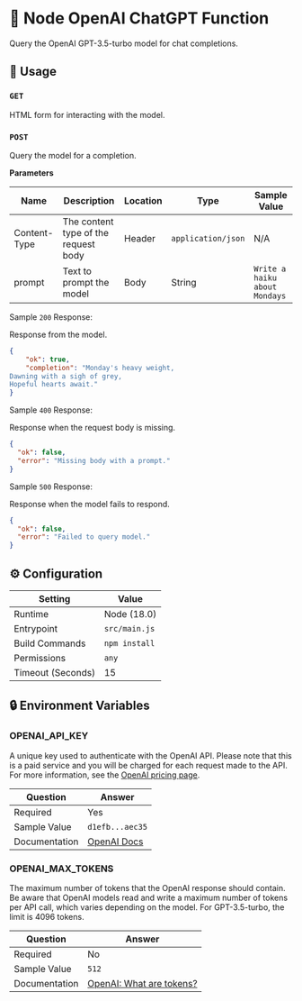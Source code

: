 # 🤖 Node OpenAI ChatGPT Function

Query the OpenAI GPT-3.5-turbo model for chat completions.

## 🧰 Usage

### `GET`

HTML form for interacting with the model.

### `POST`

Query the model for a completion.

**Parameters**

| Name         | Description                          | Location | Type               | Sample Value                  |
| ------------ | ------------------------------------ | -------- | ------------------ | ----------------------------- |
| Content-Type | The content type of the request body | Header   | `application/json` | N/A                           |
| prompt       | Text to prompt the model             | Body     | String             | `Write a haiku about Mondays` |

Sample `200` Response:

Response from the model.

```json
{
    "ok": true,
    "completion": "Monday's heavy weight,
Dawning with a sigh of grey,
Hopeful hearts await."
}
```

Sample `400` Response:

Response when the request body is missing.

```json
{
  "ok": false,
  "error": "Missing body with a prompt."
}
```

Sample `500` Response:

Response when the model fails to respond.

```json
{
  "ok": false,
  "error": "Failed to query model."
}
```

## ⚙️ Configuration

| Setting           | Value         |
| ----------------- | ------------- |
| Runtime           | Node (18.0)   |
| Entrypoint        | `src/main.js` |
| Build Commands    | `npm install` |
| Permissions       | `any`         |
| Timeout (Seconds) | 15            |

## 🔒 Environment Variables

### OPENAI_API_KEY

A unique key used to authenticate with the OpenAI API. Please note that this is a paid service and you will be charged for each request made to the API. For more information, see the [OpenAI pricing page](https://openai.com/pricing/).

| Question      | Answer                                                                      |
| ------------- | --------------------------------------------------------------------------- |
| Required      | Yes                                                                         |
| Sample Value  | `d1efb...aec35`                                                             |
| Documentation | [OpenAI Docs](https://platform.openai.com/docs/quickstart/add-your-api-key) |

### OPENAI_MAX_TOKENS

The maximum number of tokens that the OpenAI response should contain. Be aware that OpenAI models read and write a maximum number of tokens per API call, which varies depending on the model. For GPT-3.5-turbo, the limit is 4096 tokens.

| Question      | Answer                                                                                                        |
| ------------- | ------------------------------------------------------------------------------------------------------------- |
| Required      | No                                                                                                            |
| Sample Value  | `512`                                                                                                         |
| Documentation | [OpenAI: What are tokens?](https://help.openai.com/en/articles/4936856-what-are-tokens-and-how-to-count-them) |
